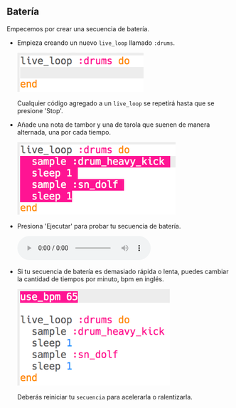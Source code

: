 ## Batería

Empecemos por crear una secuencia de batería.

+ Empieza creando un nuevo `live_loop` llamado `:drums`.
    
    ![screenshot](images/dj-drums-loop.png)
    
    Cualquier código agregado a un ` live_loop ` se repetirá hasta que se presione 'Stop'.

+ Añade una nota de tambor y una de tarola que suenen de manera alternada, una por cada tiempo.
    
    ![screenshot](images/dj-drums.png)

+ Presiona 'Ejecutar' para probar tu secuencia de batería.
    
    <div id="audio-preview" class="pdf-hidden">
      <audio controls preload> <source src="resources/drums.mp3" type="audio/mpeg"> Tu navegador no es compatible con el elemento <code>audio</code>. </audio>
    </div>
+ Si tu secuencia de batería es demasiado rápida o lenta, puedes cambiar la cantidad de tiempos por minuto, bpm en inglés.
    
    ![screenshot](images/dj-bpm.png)
    
    Deberás reiniciar tu `secuencia` para acelerarla o ralentizarla.